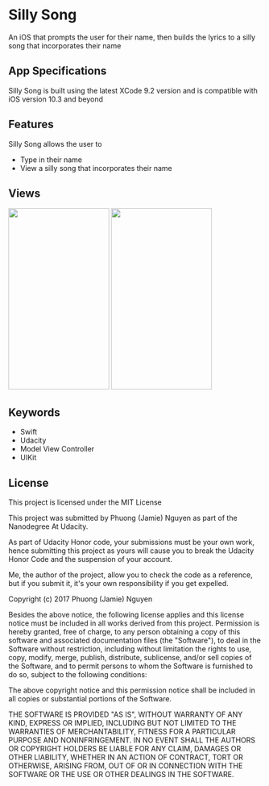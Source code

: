 # Silly Song
An iOS that prompts the user for their name, then builds the lyrics to a silly song that incorporates their name

## App Specifications
Silly Song is built using the latest XCode 9.2 version and is compatible with iOS version 10.3 and beyond

## Features
Silly Song allows the user to
- Type in their name
- View a silly song that incorporates their name

## Views
<img src="https://user-images.githubusercontent.com/26151559/37421099-6f136ca6-2786-11e8-81cd-ac788f8b56ac.png" width="200" height="360"> <img src="https://user-images.githubusercontent.com/26151559/37421064-5e8fc8c0-2786-11e8-9cc6-dfe32721e923.png" width="200" height="360"> 


 ## Keywords
- Swift
- Udacity
- Model View Controller
- UIKit

 ## License
This project is licensed under the MIT License

This project was submitted by Phuong (Jamie) Nguyen as part of the Nanodegree At Udacity.

As part of Udacity Honor code, your submissions must be your own work, hence
submitting this project as yours will cause you to break the Udacity Honor Code
and the suspension of your account.

Me, the author of the project, allow you to check the code as a reference, but if
you submit it, it's your own responsibility if you get expelled.

Copyright (c) 2017 Phuong (Jamie) Nguyen

Besides the above notice, the following license applies and this license notice
must be included in all works derived from this project.
Permission is hereby granted, free of charge, to any person obtaining a copy
of this software and associated documentation files (the "Software"), to deal
in the Software without restriction, including without limitation the rights
to use, copy, modify, merge, publish, distribute, sublicense, and/or sell
copies of the Software, and to permit persons to whom the Software is
furnished to do so, subject to the following conditions:

The above copyright notice and this permission notice shall be included in all
copies or substantial portions of the Software.

THE SOFTWARE IS PROVIDED "AS IS", WITHOUT WARRANTY OF ANY KIND, EXPRESS OR
IMPLIED, INCLUDING BUT NOT LIMITED TO THE WARRANTIES OF MERCHANTABILITY,
FITNESS FOR A PARTICULAR PURPOSE AND NONINFRINGEMENT. IN NO EVENT SHALL THE
AUTHORS OR COPYRIGHT HOLDERS BE LIABLE FOR ANY CLAIM, DAMAGES OR OTHER
LIABILITY, WHETHER IN AN ACTION OF CONTRACT, TORT OR OTHERWISE, ARISING FROM,
OUT OF OR IN CONNECTION WITH THE SOFTWARE OR THE USE OR OTHER DEALINGS IN THE
SOFTWARE.

